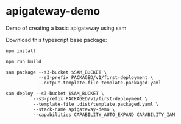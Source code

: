 # apigateway-demo

Demo of creating a basic apigateway using sam

Download this typescript base package:

```
npm install

npm run build

sam package --s3-bucket $SAM_BUCKET \
            --s3-prefix PACKAGED/v1/first-deployment \
            --output-template-file template.packaged.yaml

sam deploy --s3-bucket $SAM_BUCKET \
          --s3-prefix PACKAGED/v1/first-deployment \
          --template-file .dist/template.packaged.yaml \
          --stack-name apigateway-demo \
          --capabilities CAPABILITY_AUTO_EXPAND CAPABILITY_IAM
```
